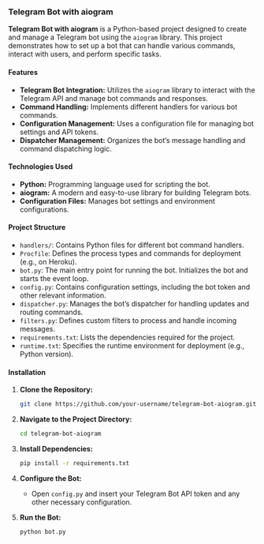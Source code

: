### Telegram Bot with aiogram

**Telegram Bot with aiogram** is a Python-based project designed to create and manage a Telegram bot using the `aiogram` library. This project demonstrates how to set up a bot that can handle various commands, interact with users, and perform specific tasks.

#### Features

- **Telegram Bot Integration:** Utilizes the `aiogram` library to interact with the Telegram API and manage bot commands and responses.
- **Command Handling:** Implements different handlers for various bot commands.
- **Configuration Management:** Uses a configuration file for managing bot settings and API tokens.
- **Dispatcher Management:** Organizes the bot’s message handling and command dispatching logic.

#### Technologies Used

- **Python:** Programming language used for scripting the bot.
- **aiogram:** A modern and easy-to-use library for building Telegram bots.
- **Configuration Files:** Manages bot settings and environment configurations.

#### Project Structure

- `handlers/`: Contains Python files for different bot command handlers.
- `Procfile`: Defines the process types and commands for deployment (e.g., on Heroku).
- `bot.py`: The main entry point for running the bot. Initializes the bot and starts the event loop.
- `config.py`: Contains configuration settings, including the bot token and other relevant information.
- `dispatcher.py`: Manages the bot’s dispatcher for handling updates and routing commands.
- `filters.py`: Defines custom filters to process and handle incoming messages.
- `requirements.txt`: Lists the dependencies required for the project.
- `runtime.txt`: Specifies the runtime environment for deployment (e.g., Python version).

#### Installation

1. **Clone the Repository:**
   ```bash
   git clone https://github.com/your-username/telegram-bot-aiogram.git
   ```
2. **Navigate to the Project Directory:**
   ```bash
   cd telegram-bot-aiogram
   ```
3. **Install Dependencies:**
   ```bash
   pip install -r requirements.txt
   ```
4. **Configure the Bot:**
   - Open `config.py` and insert your Telegram Bot API token and any other necessary configuration.

5. **Run the Bot:**
   ```bash
   python bot.py
   ```

